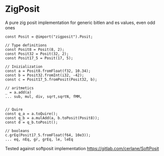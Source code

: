 # ZigPosit

A pure zig posit implementation for generic bitlen and es values, even odd ones

```zig
const Posit = @import("zigposit").Posit;

// Type definitions
const Posit8 = Posit(8, 2);
const Posit32 = Posit(32, 2);
const Posit17_5 = Posit(17, 5);

// Inizialization
const a = Posit8.fromFloat(f32, 10.34);
const b = Posit32.fromInt(i32, -42);
const c = Posit17_5.fromPosit(Posit32, b);

// aritmetics
_ = a.add(a)
... sub, mul, div, sqrt,sqrtN, fMM, 


// Quire
const q_a = a.toQuire();
const q_b = a.mulAdd(a, b.toPosit(Posit8));
const d = q_b.toPosit();

// booleans
c.grEq(Posit17_5.fromFloat(f64, 10e3));
... eq, nEq, gr, grEq, le, leEq

```

Tested against softposit implementation
https://gitlab.com/cerlane/SoftPosit
